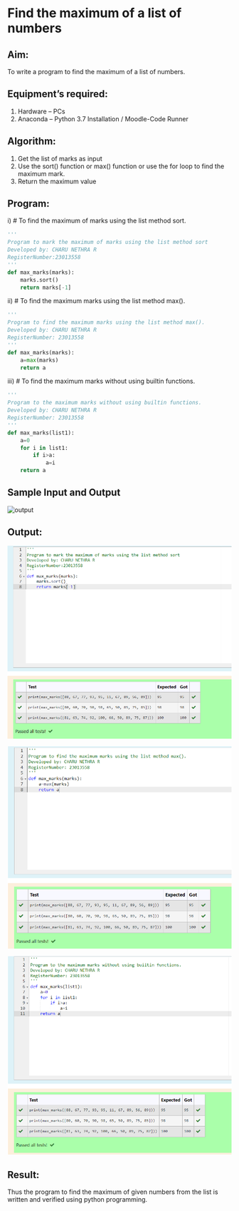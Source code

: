 # Find the maximum of a list of numbers
## Aim:
To write a program to find the maximum of a list of numbers.
## Equipment’s required:
1.	Hardware – PCs
2.	Anaconda – Python 3.7 Installation / Moodle-Code Runner
## Algorithm:
1.	Get the list of marks as input
2.	Use the sort() function or max() function or use the for loop to find the maximum mark.
3.	Return the maximum value
## Program:

i)	# To find the maximum of marks using the list method sort.
```Python
''' 
Program to mark the maximum of marks using the list method sort
Developed by: CHARU NETHRA R
RegisterNumber:23013558 
'''
def max_marks(marks):
    marks.sort()
    return marks[-1]


```

ii)	# To find the maximum marks using the list method max().
```Python
''' 
Program to find the maximum marks using the list method max().
Developed by: CHARU NETHRA R
RegisterNumber: 23013558
'''
def max_marks(marks):
    a=max(marks)
    return a


```

iii) # To find the maximum marks without using builtin functions.
```Python
''' 
Program to the maximum marks without using builtin functions.
Developed by: CHARU NETHRA R 
RegisterNumber: 23013558
'''
def max_marks(list1):
    a=0
    for i in list1:
        if i>a:
            a=i
    return a


```
## Sample Input and Output
![output](./img/max_marks1.jpg) 

## Output:
![output](/img/max1_output.png)

![output](/img/max2_output.png)

![output](/img/max3_output.png)
## Result:
Thus the program to find the maximum of given numbers from the list is written and verified using python programming.